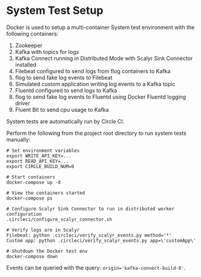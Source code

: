 # System Test Setup
Docker is used to setup a multi-container System test environment with the following containers:
1. Zookeeper
2. Kafka with topics for logs
3. Kafka Connect running in Distributed Mode with Scalyr Sink Connector installed
4. Filebeat configured to send logs from flog containers to Kafka
5. flog to send fake log events to Filebeat
6. Simulated custom application writing log events to a Kafka topic
7. Fluentd configured to send logs to Kafka
8. flog to send fake log events to Fluentd using Docker Fluentd logging driver 
9. Fluent Bit to send cpu usage to Kafka

System tests are automatically run by Circle CI.

Perform the following from the project root directory to run system tests manually:

```
# Set environment variables
export WRITE_API_KEY=...
export READ_API_KEY=...
export CIRCLE_BUILD_NUM=0

# Start containers
docker-compose up -d

# View the containers started
docker-compose ps

# Configure Scalyr Sink Connector to run in distributed worker configuration
.circleci/configure_scalyr_connector.sh
 
# Verify logs are in Scalyr
Filebeat: python .circleci/verify_scalyr_events.py method='*'
Custom app: python .circleci/verify_scalyr_events.py app=\'customApp\'

# Shutdown the Docker test env
docker-compose down
```

Events can be queried with the query: `origin='kafka-connect-build-0'`.
